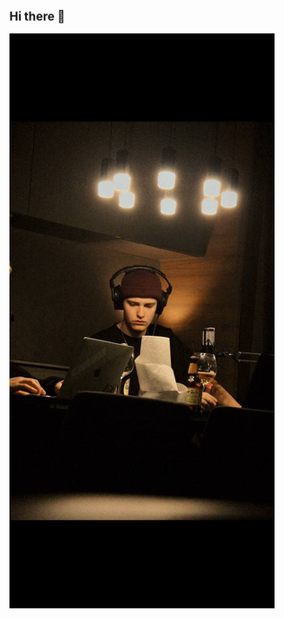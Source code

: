 ## Hi there 👋
<img src="https://github.com/Daniilllllll/Daniilllllll/blob/main/photo_2023-06-10_21-13-49.jpg" alt="The Unlimited" with="591">


